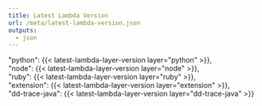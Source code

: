 ```yaml
---
title: Latest Lambda Version
url: /meta/latest-lambda-version.json
outputs:
  - json
---
```


"python": {{< latest-lambda-layer-version layer="python" >}},  
"node": {{< latest-lambda-layer-version layer="node" >}},  
"ruby": {{< latest-lambda-layer-version layer="ruby" >}},  
"extension": {{< latest-lambda-layer-version layer="extension" >}},  
"dd-trace-java": {{< latest-lambda-layer-version layer="dd-trace-java" >}}